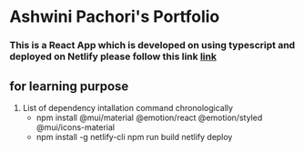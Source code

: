 # Ashwini Pachori's Portfolio 
### This is a React App which is developed on using typescript and deployed on Netlify please follow this link [link](https://mui.com/material-ui/getting-started/installation/)

## for learning purpose
 1. List of dependency intallation command chronologically  
      * npm install @mui/material @emotion/react @emotion/styled @mui/icons-material
      * npm install -g netlify-cli npm run build netlify deploy


